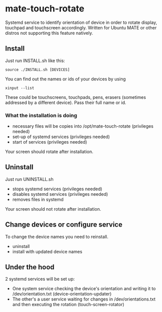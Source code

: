# mate-touch-rotate
Systemd service to identify orientation of device in order to rotate display, touchpad and touchscreen accordingly. Written for Ubuntu MATE or other distros not supporting this feature natively.

## Install
Just run INSTALL.sh like this:

```
source ./INSTALL.sh [DEVICES]
```

You can find out the names or ids of your devices by using

```
xinput --list
```
These could be touchscreens, touchpads, pens, erasers (sometimes addressed by a different device).
Pass their full name or id.

### What the installation is doing
* necessary files will be copies into /opt/mate-touch-rotate (privileges needed)
* set-up of systemd services (privileges needed)
* start of services (privileges needed)

Your screen should rotate after installation.


## Uninstall 
Just run UNINSTALL.sh
* stops systemd services (privileges needed)
* disables systemd services (privileges needed)
* removes files in systemd

Your screen should not rotate after installation.

## Change devices or configure service
To change the device names you need to reinstall.
* uninstall
* install with updated device names

## Under the hood
2 systemd services will be set up:
* One system service checking the device's orientation and writing it to /dev/orientation.txt (device-orientation-updater)
* The other's a user service waiting for changes in /dev/orientations.txt and then executing the rotation (touch-screen-rotator)
